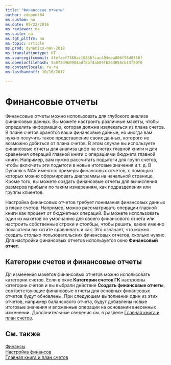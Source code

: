 ```yaml
---
title: "Финансовые отчеты"
author: edupont04
ms.custom: na
ms.date: 09/22/2016
ms.reviewer: na
ms.suite: na
ms.tgt_pltfrm: na
ms.topic: article
ms.prod: dynamics-nav-2018
ms.translationtype: HT
ms.sourcegitcommit: 4fefaef7380ac10836fcac404eea006f55d8556f
ms.openlocfilehash: 5a072d9b0984adf8bf4ab89fb26d658cb13f50f0
ms.contentlocale: ru-ru
ms.lasthandoff: 10/16/2017

---
```


# <a name="account-schedules"></a>Финансовые отчеты
Финансовые отчеты можно использовать для глубокого анализа финансовых данных. Вы можете настроить различные макеты, чтобы определить информацию, которая должна извлекаться из плана счетов. В плане счетов хранятся ваши финансовые данные, но иногда вам нужно получить такое представление своих данных, которого не возможно добиться от плана счетов. В этом случае вы используете финансовые отчеты для анализа цифр на счетах главной книги и для сравнения операций главной книги с операциями бюджета главной книги.
Например, вам нужно рассчитать подытоги для групп счетов, чтобы включить эти подытоги в новые итоговые значения и т. д.
В Dynamics NAV имеются примеры финансовых отчетов, с помощью которых можно сформировать диаграммы на начальной странице. Кроме того, вы можете создать финансовые отчеты для вычисления размеров прибыли по таким измерениям, как подразделения или группы клиентов.  

Настройка финансовых отчетов требует понимания финансовых данных в плане счетов.
Например, можно рассматривать операции главной книги как процент от бюджетных операций.
Вы можете использовать один из макетов по умолчанию для своего финансового отчета или настроить собственные строки и столбцы, чтобы решить, какие именно показатели вы хотите сравнивать и как.
Это означает, что можно создать столько пользовательских финансовых отчетов, сколько нужно. Для настройки финансовых отчетов используется окно **Финансовый отчет**.  

## <a name="account-categories-and-account-schedules"></a>Категории счетов и финансовые отчеты
Дл изменения макетов финансовых отчетов можно использовать категории счетов. Если в окне **Категории счетов ГК** настроены категории счетов и вы выбрали действие **Создать финансовые отчеты**, соответствующие финансовые отчеты для основных финансовых отчетов будут обновлены. При следующем выполнении один из этих отчетов, например балансового отчета, будут добавлены новые итоговые значения и вложенные операции на основании внесенных изменений. Дополнительные сведения см. в разделе [Главная книга и план счетов](finance-general-ledger.md).    
## <a name="see-also"></a>См. также
[Финансы](finance.md)  
[Настройка финансов](finance-setup-finance.md)  
[Главная книга и план счетов](finance-general-ledger.md)  

